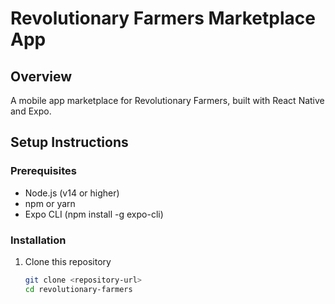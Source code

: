 # Revolutionary Farmers Marketplace App

## Overview
A mobile app marketplace for Revolutionary Farmers, built with React Native and Expo.

## Setup Instructions

### Prerequisites
- Node.js (v14 or higher)
- npm or yarn
- Expo CLI (npm install -g expo-cli)

### Installation
1. Clone this repository
   ```bash
   git clone <repository-url>
   cd revolutionary-farmers